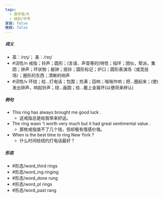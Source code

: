 ```yaml
---
tags:
  - 首字母/R
  - 级别/中考
掌握: false
模糊: false
---
```

##### 词义
- 英：/rɪŋ/； 美：/rɪŋ/
- #词性/n  戒指；铃声；圆形；(言语、声音等的)特性；指环；团伙，帮派，集团；钟声；环状物；敲钟；摇铃；圆形标记；炉口；圆形表演场（或竞技场）；圈形的东西；清晰的响声
- #词性/v  环绕；给…打电话；包围；充满；回响；嗡嗡作响；把…圈起来；(使)发出钟声，响起铃声；绕…画圆；给…戴上金属环(以便将来辨认)
##### 例句
- This ring has always brought me good luck .
	- 这戒指总是给我带来好运。
- The ring wasn 't worth very much but it had great sentimental value .
	- 那枚戒指值不了几个钱，但却极有情感价值。
- When is the best time to ring New York ?
	- 什么时间给纽约打电话最好？
##### 形态
- #形态/word_third rings
- #形态/word_ing ringing
- #形态/word_done rung
- #形态/word_pl rings
- #形态/word_past rang
